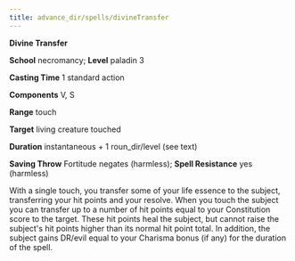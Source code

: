 ```yaml
---
title: advance_dir/spells/divineTransfer
---
```

 **Divine Transfer**

**School** necromancy; **Level** paladin 3

**Casting Time** 1 standard action

**Components** V, S

**Range** touch

**Target** living creature touched

**Duration** instantaneous + 1 roun_dir/level (see text)

**Saving Throw** Fortitude negates (harmless); **Spell Resistance** yes (harmless)

With a single touch, you transfer some of your life essence to the subject, transferring your hit points and your resolve. When you touch the subject you can transfer up to a number of hit points equal to your Constitution score to the target. These hit points heal the subject, but cannot raise the subject's hit points higher than its normal hit point total. In addition, the subject gains DR/evil equal to your Charisma bonus (if any) for the duration of the spell.

